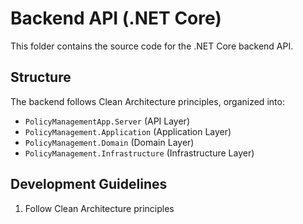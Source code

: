 # Backend API (.NET Core)

This folder contains the source code for the .NET Core backend API.

## Structure

The backend follows Clean Architecture principles, organized into:
- `PolicyManagementApp.Server` (API Layer)
- `PolicyManagement.Application` (Application Layer)
- `PolicyManagement.Domain` (Domain Layer)
- `PolicyManagement.Infrastructure` (Infrastructure Layer)

## Development Guidelines

1. Follow Clean Architecture principles
